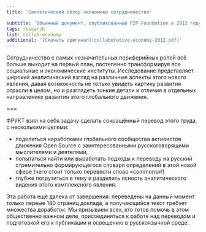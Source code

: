 ```yaml
---
title: 'Синтетический обзор экономики сотрудничества'

subtitle: 'Объемный документ, опубликованный P2P Foundation в 2012 году, подводит итоги многолетних исследований стремительно развивающегося, но не всегда заметного современным социологам и экономистам, сектора культуры и экономики.'
tags: research
list: collab-economy
additional: '[Скачать оригинал](collaborative-economy-2012.pdf)'
---
```


Сотрудничество с самых незначительных периферийных ролей всё больше выходит на первый план, постепенно трансформируя все социальные и экономические институты. Исследование представляет широкий аналитический взгляд на различные аспекты этого нового явления, давая возможность не только увидеть картину развития отрасли в целом, но и разглядеть тонкие детали и отличия в отдельных направлениях развития этого глобального движения.

===

ФРУКТ взял на себя задачу сделать сокращённый перевод этого труда, с несколькими целями:

- поделиться наработками глобального сообщества активистов движения Open Source с заинтересованными русскоговорящими мыслителями и деятелями,
- попытаться найти или выработать подходы к переводу на русский стремительно формирующегося словаря определений в этой новой сфере (чего стоит только перевести слово «commons»!)
- глубже погрузиться в тему и разделить ясность аналитического видения этого комплексного явления.

Эта работа ещё далека от завершения: переведены на данный момент только первые 180 страниц доклада, а получающийся текст требует множества доработок. Мы призываем всех, кто готов помочь в этом общественно важном деле, присоединяться к работе над переводом и подготовкой его к публикации и освещению в русскоязычной среде.
